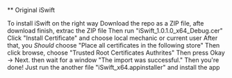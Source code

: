 **
Original iSwift

To install iSwift on the right way
Download the repo as a ZIP file, afte download finish, extrac the ZIP file
Then run "iSwift_1.0.1.0_x64_Debug.cer"
Click "Install Certificate" and choose local mechanic or current user
After that, you *Should* choose "Place all certificates in the following store" Then click browse, choose "Trusted Root Certificates Authrites"
Then press Okay -> Next. then wait for a window "The import was successful." Then you're done! Just run the another file "iSwift_x64.appinstaller" and install the app


